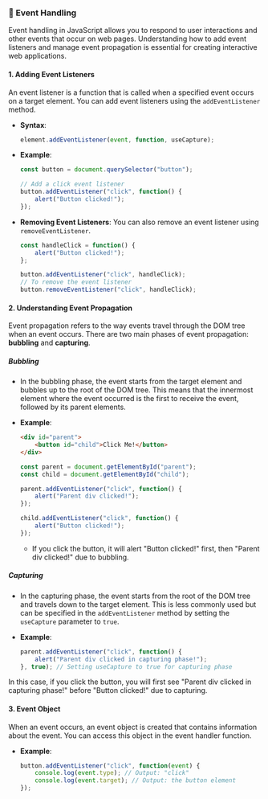 ### 🔑 Event Handling

Event handling in JavaScript allows you to respond to user interactions and other events that occur on web pages. Understanding how to add event listeners and manage event propagation is essential for creating interactive web applications.

#### **1. Adding Event Listeners**

An event listener is a function that is called when a specified event occurs on a target element. You can add event listeners using the `addEventListener` method.

- **Syntax**:
  ```javascript
  element.addEventListener(event, function, useCapture);
  ```

- **Example**:
  ```javascript
  const button = document.querySelector("button");
  
  // Add a click event listener
  button.addEventListener("click", function() {
      alert("Button clicked!");
  });
  ```

- **Removing Event Listeners**: You can also remove an event listener using `removeEventListener`.
  ```javascript
  const handleClick = function() {
      alert("Button clicked!");
  };

  button.addEventListener("click", handleClick);
  // To remove the event listener
  button.removeEventListener("click", handleClick);
  ```

#### **2. Understanding Event Propagation**

Event propagation refers to the way events travel through the DOM tree when an event occurs. There are two main phases of event propagation: **bubbling** and **capturing**.

##### **Bubbling**
- In the bubbling phase, the event starts from the target element and bubbles up to the root of the DOM tree. This means that the innermost element where the event occurred is the first to receive the event, followed by its parent elements.
  
- **Example**:
  ```html
  <div id="parent">
      <button id="child">Click Me!</button>
  </div>
  ```

  ```javascript
  const parent = document.getElementById("parent");
  const child = document.getElementById("child");

  parent.addEventListener("click", function() {
      alert("Parent div clicked!");
  });

  child.addEventListener("click", function() {
      alert("Button clicked!");
  });
  ```

  - If you click the button, it will alert "Button clicked!" first, then "Parent div clicked!" due to bubbling.

##### **Capturing**
- In the capturing phase, the event starts from the root of the DOM tree and travels down to the target element. This is less commonly used but can be specified in the `addEventListener` method by setting the `useCapture` parameter to `true`.

- **Example**:
  ```javascript
  parent.addEventListener("click", function() {
      alert("Parent div clicked in capturing phase!");
  }, true); // Setting useCapture to true for capturing phase
  ```

In this case, if you click the button, you will first see "Parent div clicked in capturing phase!" before "Button clicked!" due to capturing.

#### **3. Event Object**
When an event occurs, an event object is created that contains information about the event. You can access this object in the event handler function.

- **Example**:
  ```javascript
  button.addEventListener("click", function(event) {
      console.log(event.type); // Output: "click"
      console.log(event.target); // Output: the button element
  });
  ```
